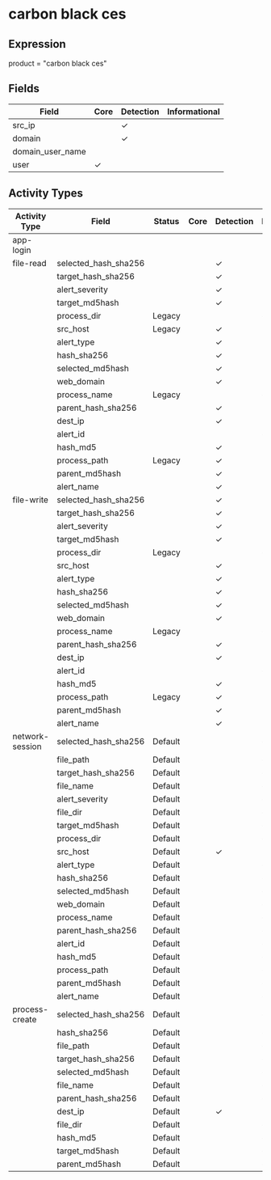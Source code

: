carbon black ces
================

Expression
----------

product = "carbon black ces"

Fields
------

| Field            | Core     | Detection | Informational |
| ---------------- | -------- | --------- | ------------- |
| src_ip           |          | &#10003;  |               |
| domain           |          | &#10003;  |               |
| domain_user_name |          |           |               |
| user             | &#10003; |           |               |

Activity Types
--------------

| Activity Type   | Field                | Status  | Core | Detection | Informational |
| --------------- | -------------------- | ------- | ---- | --------- | ------------- |
| app-login       |                      |         |      |           |               |
| file-read       | selected_hash_sha256 |         |      | &#10003;  |               |
|                 | target_hash_sha256   |         |      | &#10003;  |               |
|                 | alert_severity       |         |      | &#10003;  |               |
|                 | target_md5hash       |         |      | &#10003;  |               |
|                 | process_dir          | Legacy  |      |           | &#10003;      |
|                 | src_host             | Legacy  |      | &#10003;  |               |
|                 | alert_type           |         |      | &#10003;  |               |
|                 | hash_sha256          |         |      | &#10003;  |               |
|                 | selected_md5hash     |         |      | &#10003;  |               |
|                 | web_domain           |         |      | &#10003;  |               |
|                 | process_name         | Legacy  |      |           | &#10003;      |
|                 | parent_hash_sha256   |         |      | &#10003;  |               |
|                 | dest_ip              |         |      | &#10003;  |               |
|                 | alert_id             |         |      |           | &#10003;      |
|                 | hash_md5             |         |      | &#10003;  |               |
|                 | process_path         | Legacy  |      | &#10003;  |               |
|                 | parent_md5hash       |         |      | &#10003;  |               |
|                 | alert_name           |         |      | &#10003;  |               |
| file-write      | selected_hash_sha256 |         |      | &#10003;  |               |
|                 | target_hash_sha256   |         |      | &#10003;  |               |
|                 | alert_severity       |         |      | &#10003;  |               |
|                 | target_md5hash       |         |      | &#10003;  |               |
|                 | process_dir          | Legacy  |      |           | &#10003;      |
|                 | src_host             |         |      | &#10003;  |               |
|                 | alert_type           |         |      | &#10003;  |               |
|                 | hash_sha256          |         |      | &#10003;  |               |
|                 | selected_md5hash     |         |      | &#10003;  |               |
|                 | web_domain           |         |      | &#10003;  |               |
|                 | process_name         | Legacy  |      |           | &#10003;      |
|                 | parent_hash_sha256   |         |      | &#10003;  |               |
|                 | dest_ip              |         |      | &#10003;  |               |
|                 | alert_id             |         |      |           | &#10003;      |
|                 | hash_md5             |         |      | &#10003;  |               |
|                 | process_path         | Legacy  |      | &#10003;  |               |
|                 | parent_md5hash       |         |      | &#10003;  |               |
|                 | alert_name           |         |      | &#10003;  |               |
| network-session | selected_hash_sha256 | Default |      |           | &#10003;      |
|                 | file_path            | Default |      |           | &#10003;      |
|                 | target_hash_sha256   | Default |      |           | &#10003;      |
|                 | file_name            | Default |      |           | &#10003;      |
|                 | alert_severity       | Default |      |           | &#10003;      |
|                 | file_dir             | Default |      |           | &#10003;      |
|                 | target_md5hash       | Default |      |           | &#10003;      |
|                 | process_dir          | Default |      |           | &#10003;      |
|                 | src_host             | Default |      | &#10003;  |               |
|                 | alert_type           | Default |      |           | &#10003;      |
|                 | hash_sha256          | Default |      |           | &#10003;      |
|                 | selected_md5hash     | Default |      |           | &#10003;      |
|                 | web_domain           | Default |      |           | &#10003;      |
|                 | process_name         | Default |      |           | &#10003;      |
|                 | parent_hash_sha256   | Default |      |           | &#10003;      |
|                 | alert_id             | Default |      |           | &#10003;      |
|                 | hash_md5             | Default |      |           | &#10003;      |
|                 | process_path         | Default |      |           | &#10003;      |
|                 | parent_md5hash       | Default |      |           | &#10003;      |
|                 | alert_name           | Default |      |           | &#10003;      |
| process-create  | selected_hash_sha256 | Default |      |           | &#10003;      |
|                 | hash_sha256          | Default |      |           | &#10003;      |
|                 | file_path            | Default |      |           | &#10003;      |
|                 | target_hash_sha256   | Default |      |           | &#10003;      |
|                 | selected_md5hash     | Default |      |           | &#10003;      |
|                 | file_name            | Default |      |           | &#10003;      |
|                 | parent_hash_sha256   | Default |      |           | &#10003;      |
|                 | dest_ip              | Default |      | &#10003;  |               |
|                 | file_dir             | Default |      |           | &#10003;      |
|                 | hash_md5             | Default |      |           | &#10003;      |
|                 | target_md5hash       | Default |      |           | &#10003;      |
|                 | parent_md5hash       | Default |      |           | &#10003;      |

